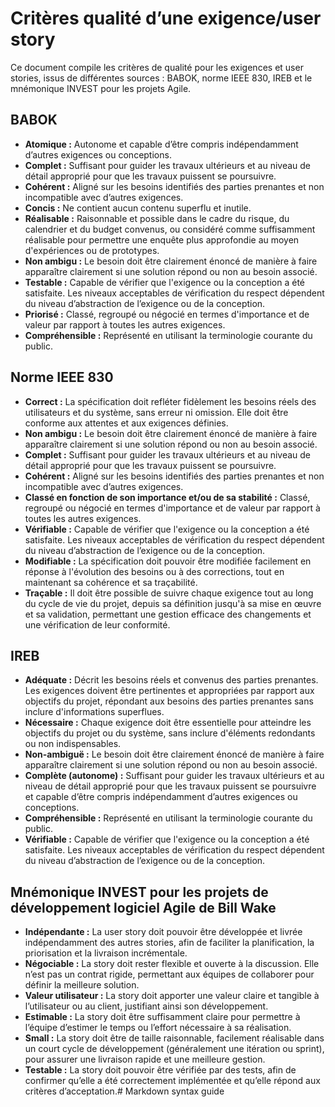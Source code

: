 # Critères qualité d’une exigence/user story

Ce document compile les critères de qualité pour les exigences et user stories, issus de différentes sources : BABOK, norme IEEE 830, IREB et le mnémonique INVEST pour les projets Agile.

## BABOK

*   **Atomique :** Autonome et capable d’être compris indépendamment d’autres exigences ou conceptions.
*   **Complet :** Suffisant pour guider les travaux ultérieurs et au niveau de détail approprié pour que les travaux puissent se poursuivre.
*   **Cohérent :** Aligné sur les besoins identifiés des parties prenantes et non incompatible avec d’autres exigences.
*   **Concis :** Ne contient aucun contenu superflu et inutile.
*   **Réalisable :** Raisonnable et possible dans le cadre du risque, du calendrier et du budget convenus, ou considéré comme suffisamment réalisable pour permettre une enquête plus approfondie au moyen d'expériences ou de prototypes.
*   **Non ambigu :** Le besoin doit être clairement énoncé de manière à faire apparaître clairement si une solution répond ou non au besoin associé.
*   **Testable :** Capable de vérifier que l'exigence ou la conception a été satisfaite. Les niveaux acceptables de vérification du respect dépendent du niveau d’abstraction de l’exigence ou de la conception.
*   **Priorisé :** Classé, regroupé ou négocié en termes d'importance et de valeur par rapport à toutes les autres exigences.
*   **Compréhensible :** Représenté en utilisant la terminologie courante du public.

## Norme IEEE 830

*   **Correct :** La spécification doit refléter fidèlement les besoins réels des utilisateurs et du système, sans erreur ni omission. Elle doit être conforme aux attentes et aux exigences définies.
*   **Non ambigu :** Le besoin doit être clairement énoncé de manière à faire apparaître clairement si une solution répond ou non au besoin associé.
*   **Complet :** Suffisant pour guider les travaux ultérieurs et au niveau de détail approprié pour que les travaux puissent se poursuivre.
*   **Cohérent :** Aligné sur les besoins identifiés des parties prenantes et non incompatible avec d’autres exigences.
*   **Classé en fonction de son importance et/ou de sa stabilité :** Classé, regroupé ou négocié en termes d'importance et de valeur par rapport à toutes les autres exigences.
*   **Vérifiable :** Capable de vérifier que l'exigence ou la conception a été satisfaite. Les niveaux acceptables de vérification du respect dépendent du niveau d’abstraction de l’exigence ou de la conception.
*   **Modifiable :** La spécification doit pouvoir être modifiée facilement en réponse à l'évolution des besoins ou à des corrections, tout en maintenant sa cohérence et sa traçabilité.
*   **Traçable :** Il doit être possible de suivre chaque exigence tout au long du cycle de vie du projet, depuis sa définition jusqu'à sa mise en œuvre et sa validation, permettant une gestion efficace des changements et une vérification de leur conformité.

## IREB

*   **Adéquate :** Décrit les besoins réels et convenus des parties prenantes. Les exigences doivent être pertinentes et appropriées par rapport aux objectifs du projet, répondant aux besoins des parties prenantes sans inclure d'informations superflues.
*   **Nécessaire :** Chaque exigence doit être essentielle pour atteindre les objectifs du projet ou du système, sans inclure d'éléments redondants ou non indispensables.
*   **Non-ambiguë :** Le besoin doit être clairement énoncé de manière à faire apparaître clairement si une solution répond ou non au besoin associé.
*   **Complète (autonome) :** Suffisant pour guider les travaux ultérieurs et au niveau de détail approprié pour que les travaux puissent se poursuivre et capable d’être compris indépendamment d’autres exigences ou conceptions.
*   **Compréhensible :** Représenté en utilisant la terminologie courante du public.
*   **Vérifiable :** Capable de vérifier que l'exigence ou la conception a été satisfaite. Les niveaux acceptables de vérification du respect dépendent du niveau d’abstraction de l’exigence ou de la conception.

## Mnémonique INVEST pour les projets de développement logiciel Agile de Bill Wake

*   **Indépendante :** La user story doit pouvoir être développée et livrée indépendamment des autres stories, afin de faciliter la planification, la priorisation et la livraison incrémentale.
*   **Négociable :** La story doit rester flexible et ouverte à la discussion. Elle n’est pas un contrat rigide, permettant aux équipes de collaborer pour définir la meilleure solution.
*   **Valeur utilisateur :** La story doit apporter une valeur claire et tangible à l’utilisateur ou au client, justifiant ainsi son développement.
*   **Estimable :** La story doit être suffisamment claire pour permettre à l’équipe d’estimer le temps ou l’effort nécessaire à sa réalisation.
*   **Small :** La story doit être de taille raisonnable, facilement réalisable dans un court cycle de développement (généralement une itération ou sprint), pour assurer une livraison rapide et une meilleure gestion.
*   **Testable :** La story doit pouvoir être vérifiée par des tests, afin de confirmer qu’elle a été correctement implémentée et qu’elle répond aux critères d’acceptation.# Markdown syntax guide
